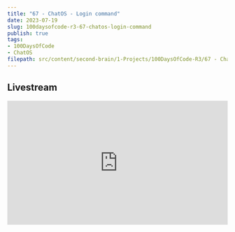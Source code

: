 ```yaml
---
title: "67 - ChatOS - Login command"
date: 2023-07-19
slug: 100daysofcode-r3-67-chatos-login-command
publish: true
tags:
- 100DaysOfCode 
- ChatOS
filepath: src/content/second-brain/1-Projects/100DaysOfCode-R3/67 - ChatOS - Login command.md
---
```


## Livestream

<iframe width="100%" style="aspect-ratio: 16 / 9;" src="https://www.youtube.com/embed/rtkAiEuuY1k" title="YouTube video player" frameborder="0" allow="accelerometer; autoplay; clipboard-write; encrypted-media; gyroscope; picture-in-picture; web-share" allowfullscreen></iframe>

